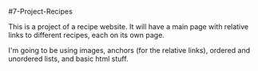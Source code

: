 #7-Project-Recipes

This is a project of a recipe website. It will have a main page with relative links to different recipes, each on its own page.

I'm going to be using images, anchors (for the relative links), ordered and unordered lists, and basic html stuff.